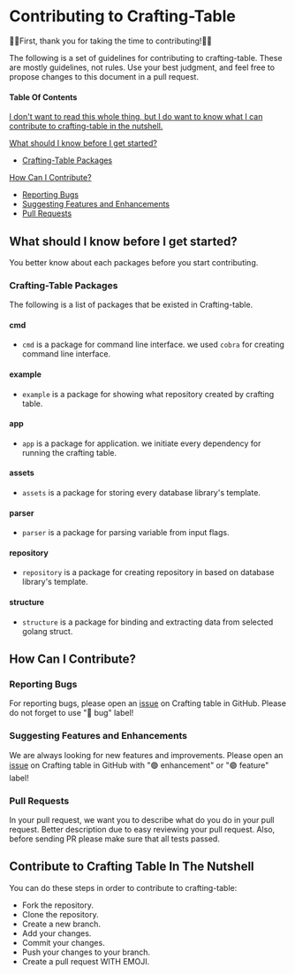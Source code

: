 # Contributing to Crafting-Table

🫶🎁First, thank you for taking the time to contributing!🎁🫶

The following is a set of guidelines for contributing to crafting-table. These are mostly guidelines, not rules. Use your best judgment, and feel free to propose changes to this document in a pull request.

#### Table Of Contents
[I don't want to read this whole thing, but I do want to know what I can contribute to crafting-table in the nutshell.](#contributing-to-crafting-table-in-the-nutshell)

[What should I know before I get started?](#what-should-i-know-before-i-get-started)
* [Crafting-Table Packages](#crafting-table-packages)
    
[How Can I Contribute?](#how-can-i-contribute)
* [Reporting Bugs](#reporting-bugs)
* [Suggesting Features and Enhancements](#suggesting-features-and-enhancements)
* [Pull Requests](#pull-requests)

## What should I know before I get started?
You better know about each packages before you start contributing.

### Crafting-Table Packages
The following is a list of packages that be existed in Crafting-table.

#### cmd
* `cmd` is a package for command line interface. we used `cobra` for creating command line interface.

#### example
* `example` is a package for showing what repository created by crafting table.

#### app
* `app` is a package for application. we initiate every dependency for running the crafting table.

#### assets
* `assets` is a package for storing every database library's template. 

#### parser
* `parser` is a package for parsing variable from input flags.

#### repository
* `repository` is a package for creating repository in based on database library's template.

#### structure
* `structure` is a package for binding and extracting data from selected golang struct.


## How Can I Contribute?
### Reporting Bugs
For reporting bugs, please open an [issue](https://github.com/snapp-incubator/crafting-table/issues) on Crafting table in GitHub. Please do not forget to use "🔴 bug" label!

### Suggesting Features and Enhancements
We are always looking for new features and improvements. Please open an [issue](https://github.com/snapp-incubator/crafting-table/issues) on Crafting table in GitHub with "🟢 enhancement" or "🟣 feature" label!

### Pull Requests
In your pull request, we want you to describe what do you do in your pull request. Better description due to easy reviewing your pull request. Also, before sending PR please make sure that all tests passed.



## Contribute to Crafting Table In The Nutshell
You can do these steps in order to contribute to crafting-table:
* Fork the repository.
* Clone the repository.
* Create a new branch.
* Add your changes.
* Commit your changes.
* Push your changes to your branch.
* Create a pull request WITH EMOJI.
